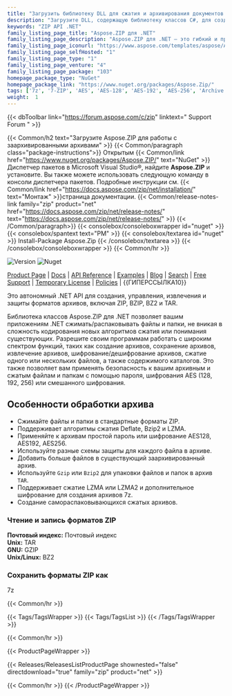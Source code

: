 ```yaml
---
title: "Загрузить библиотеку DLL для сжатия и архивирования документов | Aspose.ZIP C# API"
description: "Загрузите DLL, содержащую библиотеку классов C#, для создания, управления, извлечения и защиты форматов архивных файлов; ZIP, BZIP, BZ2, TAR через локальный API High Code .NET."
keywords: "ZIP API .NET"
family_listing_page_title: "Aspose.ZIP для .NET"
family_listing_page_description: "Aspose.ZIP для .NET — это гибкий и простой в использовании .NET API, который позволяет вам работать со сжатием файлов в стандартном формате zip. Это экономит ваше время и усилия, позволяя выполнять сжатие/распаковку файлов и папок, не вникая в основную сложность форматов сжатия файлов."
family_listing_page_iconurl: "https://www.aspose.com/templates/aspose/App_Themes/V3/images/zip/272x272/aspose_zip-for-net.png"
family_listing_page_selfHosted: "1"
family_listing_page_type: "1"
family_listing_page_venture: "4"
family_listing_page_package: "103"
homepage_package_type: "NuGet"
homepage_package_link: "https://www.nuget.org/packages/Aspose.Zip/"
tags: ['7z', '7-ZIP', 'AES', 'AES-128', 'AES-192', 'AES-256', 'Archive', 'BZ2', 'BZIP2', 'Decompression', 'decrypt', 'Decryption', 'GZIP', 'Library', 'LZMA', 'LZMA2']
weight:  1
---
```


{{< dbToolbar link="https://forum.aspose.com/c/zip" linktext=" Support Forum " >}}

{{< Common/h2 text="Загрузите Aspose.ZIP для работы с заархивированными архивами"  >}}
{{< Common/paragraph class="package-instructions">}}
Открытым
{{< Common/link href="https://www.nuget.org/packages/Aspose.ZIP/" text="NuGet"  >}}Диспетчер пакетов в Microsoft Visual Studio®, найдите <b>Aspose.ZIP</b> и установите. Вы также можете использовать следующую команду в консоли диспетчера пакетов. Подробные инструкции см.
{{< Common/link href="https://docs.aspose.com/zip/net/installation/" text="Монтаж"  >}}страница документации.
{{< Common/release-notes-link family="zip" product="net" href="https://docs.aspose.com/zip/net/release-notes/" text="https://docs.aspose.com/zip/net/release-notes/"  >}}
{{< /Common/paragraph>}}
{{< consolebox/consoleboxwrapper id="nuget" >}}
       {{< consolebox/spantext text="PM" >}}
       {{< consolebox/textarea id="nuget" >}} Install-Package Aspose.Zip {{< /consolebox/textarea >}}
{{< /consolebox/consoleboxwrapper >}}
{{< Common/hr >}}

![Version](https://img.shields.io/nuget/v/Aspose.Total) ![Nuget](https://img.shields.io/nuget/dt/Aspose.Total?label=nuget%20downloads)

[Product Page](https://products.aspose.com/total/net/) | [Docs](https://docs.aspose.com/total/net/) | [API Reference](https://reference.aspose.com/) | [Examples](http://aspose.github.io) | [Blog](https://blog.aspose.com/category/total/) | [Search](https://search.aspose.com/) | [Free Support](https://forum.aspose.com/) | [Temporary License](https://purchase.aspose.com/temporary-license) | [Policies](https://purchase.aspose.com/policies) | {{ГИПЕРССЫЛКА10}}

Это автономный .NET API для создания, управления, извлечения и защиты форматов архивов, включая ZIP, BZIP, BZ2 и TAR.

Библиотека классов Aspose.ZIP для .NET позволяет вашим приложениям .NET сжимать/распаковывать файлы и папки, не вникая в сложность кодирования новых алгоритмов сжатия или понимания существующих. Разрешите своим программам работать с широким спектром функций, таких как создание архивов, сохранение архивов, извлечение архивов, шифрование/дешифрование архивов, сжатие одного или нескольких файлов, а также содержимого каталогов. Это также позволяет вам применять безопасность к вашим архивным и сжатым файлам и папкам с помощью пароля, шифрования AES (128, 192, 256) или смешанного шифрования.

## Особенности обработки архива

- Сжимайте файлы и папки в стандартные форматы ZIP.
- Поддерживает алгоритмы сжатия Deflate, Bzip2 и LZMA.
- Применяйте к архивам простой пароль или шифрование AES128, AES192, AES256.
- Используйте разные схемы защиты для каждого файла в архиве.
- Добавить больше файлов в существующий заархивированный архив.
- Используйте `Gzip` или `Bzip2` для упаковки файлов и папок в архив `TAR`.
- Поддерживает сжатие LZMA или LZMA2 и дополнительное шифрование для создания архивов 7z.
- Создание самораспаковывающихся сжатых архивов.

### Чтение и запись форматов ZIP

**Почтовый индекс:** Почтовый индекс\
**Unix:** TAR\
**GNU:** GZIP\
**Unix/Linux:** BZ2

### Сохранить форматы ZIP как

7z

{{< Common/hr >}}

{{< Tags/TagsWrapper >}}
 {{< Tags/TagsList >}}
{{< /Tags/TagsWrapper >}}

{{< Common/hr >}}

{{< ProductPageWrapper >}}
<!-- ReleasesListProductPage-->
   {{< Releases/ReleasesListProductPage shownested="false"  directdownload="true" family="zip" product="net" >}}
<!-- /ReleasesListProductPage-->
{{< Common/hr >}}
{{< /ProductPageWrapper >}}

